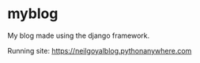 # myblog

My blog made using the django framework.

Running site:
https://neilgoyalblog.pythonanywhere.com
